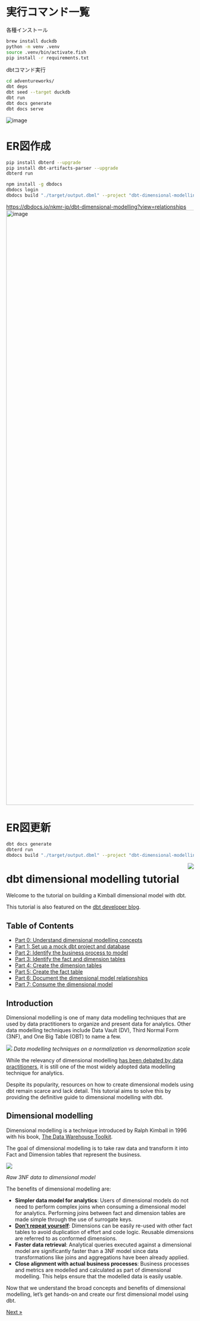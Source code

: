 # 実行コマンド一覧

各種インストール
```sh
brew install duckdb
python -m venv .venv
source .venv/bin/activate.fish
pip install -r requirements.txt
```

dbtコマンド実行
```sh
cd adventureworks/
dbt deps
dbt seed --target duckdb
dbt run
dbt docs generate
dbt docs serve
```

![image](https://github.com/user-attachments/assets/b898eecf-bd1e-48d3-b4c6-03223b08b7d0)


# ER図作成

```sh
pip install dbterd --upgrade
pip install dbt-artifacts-parser --upgrade
dbterd run
```

```sh
npm install -g dbdocs
dbdocs login
dbdocs build "./target/output.dbml" --project "dbt-dimensional-modelling"
```

https://dbdocs.io/nkmr-jp/dbt-dimensional-modelling?view=relationships
<img width="1598" alt="image" src="https://github.com/user-attachments/assets/52f64111-03fa-43d8-8590-4841a3991f26">


# ER図更新
```sh
dbt docs generate
dbterd run
dbdocs build "./target/output.dbml" --project "dbt-dimensional-modelling"
```



<img src="docs/img/logo.png" align="right" />

# dbt dimensional modelling tutorial

Welcome to the tutorial on building a Kimball dimensional model with dbt. 

This tutorial is also featured on the [dbt developer blog](https://docs.getdbt.com/blog/kimball-dimensional-model).

## Table of Contents 

- [Part 0: Understand dimensional modelling concepts](#dimensional-modelling)
- [Part 1: Set up a mock dbt project and database](docs/part01-setup-dbt-project.md)
- [Part 2: Identify the business process to model](docs/part02-identify-business-process.md)
- [Part 3: Identify the fact and dimension tables](docs/part03-identify-fact-dimension.md)
- [Part 4: Create the dimension tables](docs/part04-create-dimension.md)
- [Part 5: Create the fact table](docs/part05-create-fact.md)
- [Part 6: Document the dimensional model relationships](docs/part06-document-model.md)
- [Part 7: Consume the dimensional model](docs/part07-consume-model.md)

## Introduction

Dimensional modelling is one of many data modelling techniques that are used by data practitioners to organize and present data for analytics. Other data modelling techniques include Data Vault (DV), Third Normal Form (3NF), and One Big Table (OBT) to name a few.

![](docs/img/data-modelling.png)
*Data modelling techniques on a normalization vs denormalization scale*

While the relevancy of dimensional modelling [has been debated by data practitioners](https://discourse.getdbt.com/t/is-kimball-dimensional-modeling-still-relevant-in-a-modern-data-warehouse/225/6), it is still one of the most widely adopted data modelling technique for analytics. 

Despite its popularity, resources on how to create dimensional models using dbt remain scarce and lack detail. This tutorial aims to solve this by providing the definitive guide to dimensional modelling with dbt. 

## Dimensional modelling

Dimensional modelling is a technique introduced by Ralph Kimball in 1996 with his book, [The Data Warehouse Toolkit](https://www.kimballgroup.com/data-warehouse-business-intelligence-resources/books/data-warehouse-dw-toolkit/). 

The goal of dimensional modelling is to take raw data and transform it into Fact and Dimension tables that represent the business. 

![](docs/img/3nf-to-dimensional-model.png)

*Raw 3NF data to dimensional model*

The benefits of dimensional modelling are: 

- **Simpler data model for analytics**: Users of dimensional models do not need to perform complex joins when consuming a dimensional model for analytics. Performing joins between fact and dimension tables are made simple through the use of surrogate keys.
- [**Don’t repeat yourself**](https://docs.getdbt.com/terms/dry): Dimensions can be easily re-used with other fact tables to avoid duplication of effort and code logic. Reusable dimensions are referred to as conformed dimensions.
- **Faster data retrieval**: Analytical queries executed against a dimensional model are significantly faster than a 3NF model since data transformations like joins and aggregations have been already applied.
- **Close alignment with actual business processes**: Business processes and metrics are modelled and calculated as part of dimensional modelling. This helps ensure that the modelled data is easily usable.

Now that we understand the broad concepts and benefits of dimensional modelling, let’s get hands-on and create our first dimensional model using dbt. 

[Next &raquo;](docs/part01-setup-dbt-project.md)
